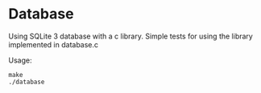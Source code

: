 # Database

Using SQLite 3 database with a c library.
Simple tests for using the library implemented in database.c

Usage:

    make
    ./database
